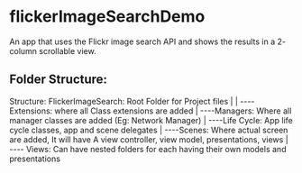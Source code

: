 # flickerImageSearchDemo
An app that uses the Flickr image search API and shows the results in a 2- column scrollable view.


## Folder Structure:
Structure:
FlickerImageSearch: Root Folder for Project files 
   |
   |
   ----Extensions: where all Class extensions are added
   |
   ----Managers: Where all manager classes are added (Eg: Network Manager)
   |
   ----Life Cycle: App life cycle classes, app and scene delegates
   |
   ----Scenes: Where actual screen are added, It will have A view controller,  view model, presentations, views 
              |
              ---- Views: Can have nested folders for each having their own models and presentations

